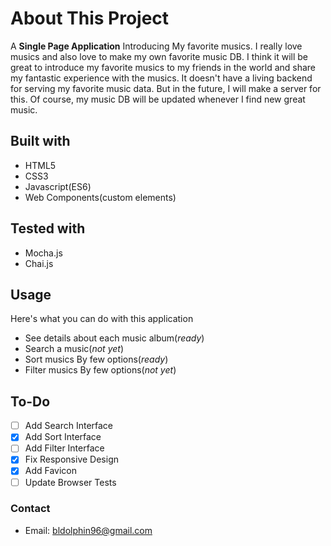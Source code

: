 # About This Project

A **Single Page Application** Introducing My favorite musics.
I really love musics and also love to make my own favorite music DB.
I think it will be great to introduce my favorite musics to my friends in the world and share my fantastic experience with the musics.
It doesn't have a living backend for serving my favorite music data.
But in the future, I will make a server for this.
Of course, my music DB will be updated whenever I find new great music.

## Built with

- HTML5
- CSS3
- Javascript(ES6)
- Web Components(custom elements)

## Tested with

- Mocha.js
- Chai.js

## Usage

Here's what you can do with this application

- See details about each music album(_ready_)
- Search a music(_not yet_)
- Sort musics By few options(_ready_)
- Filter musics By few options(_not yet_)

## To-Do

- [ ] Add Search Interface
- [x] Add Sort Interface
- [ ] Add Filter Interface
- [x] Fix Responsive Design
- [x] Add Favicon
- [ ] Update Browser Tests

### Contact

- Email: bldolphin96@gmail.com
